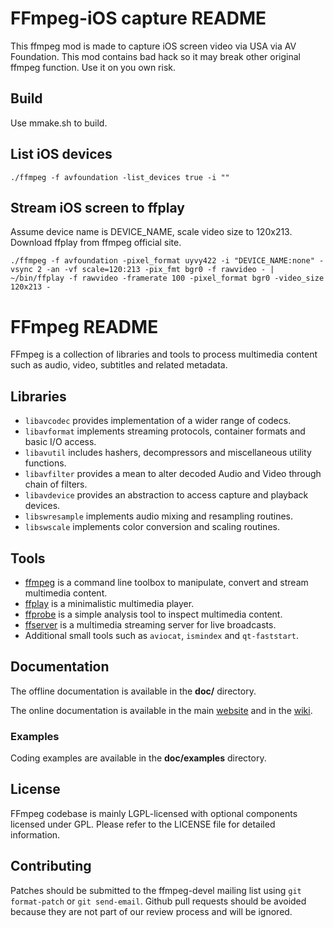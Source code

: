 FFmpeg-iOS capture README
=========================

This ffmpeg mod is made to capture iOS screen video via USA via AV Foundation.
This mod contains bad hack so it may break other original ffmpeg function.
Use it on you own risk.

## Build

Use mmake.sh to build.

## List iOS devices

`./ffmpeg -f avfoundation -list_devices true -i ""`

## Stream iOS screen to ffplay

Assume device name is DEVICE_NAME, scale video size to 120x213.  Download ffplay from ffmpeg official site.

`./ffmpeg -f avfoundation -pixel_format uyvy422 -i "DEVICE_NAME:none" -vsync 2 -an -vf scale=120:213 -pix_fmt bgr0 -f rawvideo - | ~/bin/ffplay -f rawvideo -framerate 100 -pixel_format bgr0 -video_size 120x213 -`

FFmpeg README
=============

FFmpeg is a collection of libraries and tools to process multimedia content
such as audio, video, subtitles and related metadata.

## Libraries

* `libavcodec` provides implementation of a wider range of codecs.
* `libavformat` implements streaming protocols, container formats and basic I/O access.
* `libavutil` includes hashers, decompressors and miscellaneous utility functions.
* `libavfilter` provides a mean to alter decoded Audio and Video through chain of filters.
* `libavdevice` provides an abstraction to access capture and playback devices.
* `libswresample` implements audio mixing and resampling routines.
* `libswscale` implements color conversion and scaling routines.

## Tools

* [ffmpeg](https://ffmpeg.org/ffmpeg.html) is a command line toolbox to
  manipulate, convert and stream multimedia content.
* [ffplay](https://ffmpeg.org/ffplay.html) is a minimalistic multimedia player.
* [ffprobe](https://ffmpeg.org/ffprobe.html) is a simple analysis tool to inspect
  multimedia content.
* [ffserver](https://ffmpeg.org/ffserver.html) is a multimedia streaming server
  for live broadcasts.
* Additional small tools such as `aviocat`, `ismindex` and `qt-faststart`.

## Documentation

The offline documentation is available in the **doc/** directory.

The online documentation is available in the main [website](https://ffmpeg.org)
and in the [wiki](https://trac.ffmpeg.org).

### Examples

Coding examples are available in the **doc/examples** directory.

## License

FFmpeg codebase is mainly LGPL-licensed with optional components licensed under
GPL. Please refer to the LICENSE file for detailed information.

## Contributing

Patches should be submitted to the ffmpeg-devel mailing list using
`git format-patch` or `git send-email`. Github pull requests should be
avoided because they are not part of our review process and will be ignored.
